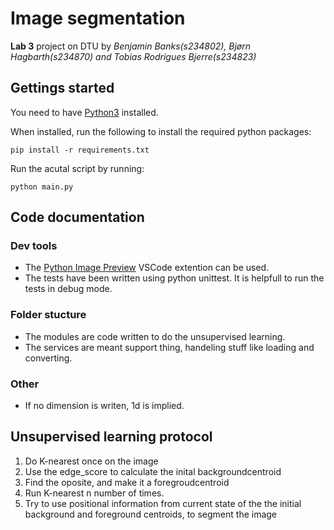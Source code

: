 # Image segmentation

**Lab 3** project on DTU by _Benjamin Banks(s234802), Bjørn Hagbarth(s234870) and Tobias Rodrigues Bjerre(s234823)_

## Gettings started

You need to have [Python3](https://www.python.org/downloads/) installed.

When installed, run the following to install the required python packages:

```{cmd}
pip install -r requirements.txt
```

Run the acutal script by running:

```{cmd}
python main.py
```

## Code documentation

### Dev tools

-   The [Python Image Preview](https://marketplace.visualstudio.com/items?itemName=076923.python-image-preview) VSCode extention can be used.
-   The tests have been written using python unittest. It is helpfull to run the tests in debug mode.

### Folder stucture

-   The modules are code written to do the unsupervised learning.
-   The services are meant support thing, handeling stuff like loading and converting.

### Other

-   If no dimension is writen, 1d is implied.

## Unsupervised learning protocol

1. Do K-nearest once on the image
2. Use the edge_score to calculate the inital backgroundcentroid
3. Find the oposite, and make it a foregroudcentroid
4. Run K-nearest n number of times.
5. Try to use positional information from current state of the the initial background and foreground centroids, to segment the image
